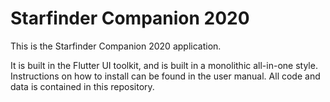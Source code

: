 # Starfinder Companion 2020

This is the Starfinder Companion 2020 application.

It is built in the Flutter UI toolkit, and is built in a monolithic all-in-one style. Instructions
on how to install can be found in the user manual. All code and data is contained in this 
repository.   
